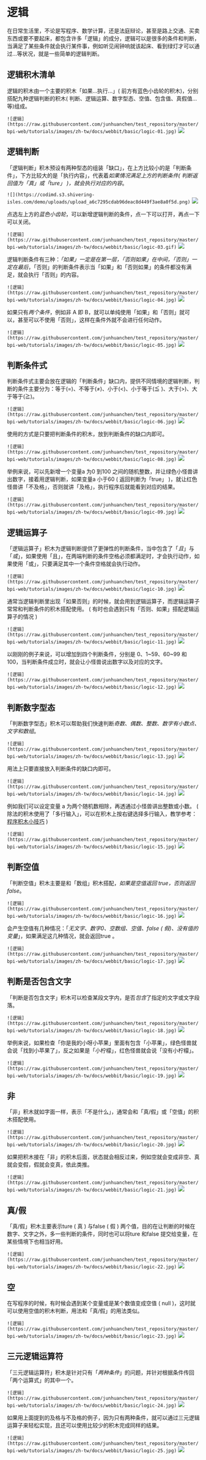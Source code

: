 # 逻辑

在日常生活里，不论是写程序、数学计算，还是法庭辩论，甚至是路上交通、买卖东西或要不要起床，都包含许多「逻辑」的成分，逻辑可以是很多的条件和判断，当满足了某些条件就会执行某件事，例如听见闹钟响就该起床、看到绿灯才可以通过...等状况，就是一些简单的逻辑判断。

## 逻辑积木清单

逻辑的积木由一个主要的积木「如果...执行...」( 前方有蓝色小齿轮的积木)，分别搭配九种逻辑判断的积木( 判断、逻辑运算、数字型态、空值、包含值、真假值...等)组成。

```![逻辑](https://raw.githubusercontent.com/junhuanchen/test_repository/master/bpi-web/tutorials/images/zh-tw/docs/webbit/basic/logic-01.jpg)```
![](https://codimd.s3.shivering-isles.com/demo/uploads/upload_d74453b817d8cbc8f67420a7333056cb.png)


## 逻辑判断

「逻辑判断」积木预设有两种型态的组装「缺口」，在上方比较小的是「判断条件」，下方比较大的是「执行内容」，代表着*如果情况满足上方的判断条件( 判断返回值为「真」或「ture」 )，就会执行对应的内容*。

```![](https://codimd.s3.shivering-isles.com/demo/uploads/upload_a6c7295cdab96deac8d449f3ae8a0f5d.png)```
![](https://codimd.s3.shivering-isles.com/demo/uploads/upload_16cadd8a887cd7d7c8571d29cb6dc5be.png)




点选左上方的*蓝色小齿轮*，可以新增逻辑判断的条件，点一下可以打开，再点一下可以关闭。

```![逻辑](https://raw.githubusercontent.com/junhuanchen/test_repository/master/bpi-web/tutorials/images/zh-tw/docs/webbit/basic/logic-03.gif)```
![](https://codimd.s3.shivering-isles.com/demo/uploads/upload_c1d95e67bf824e8681c654f61745add0.gif)


逻辑判断条件有三种：*「如果」一定是在第一层，「否则如果」在中间，「否则」一定在最后*，「否则」的判断条件表示当「如果」和「否则如果」的条件都没有满足，就会执行「否则」的内容。

```![逻辑](https://raw.githubusercontent.com/junhuanchen/test_repository/master/bpi-web/tutorials/images/zh-tw/docs/webbit/basic/logic-04.jpg)```
![](https://codimd.s3.shivering-isles.com/demo/uploads/upload_5945cdf322fcb3bf5cabddaec5e06cc4.png)


如果只有*两个条件*，例如非 A 即 B，就可以单纯使用「如果」和「否则」就可以，甚至可以不使用「否则」，这样在条件外就不会进行任何动作。

```![逻辑](https://raw.githubusercontent.com/junhuanchen/test_repository/master/bpi-web/tutorials/images/zh-tw/docs/webbit/basic/logic-05.jpg)```
![](https://codimd.s3.shivering-isles.com/demo/uploads/upload_fbf73927c61a23deda1b01145a3de5a1.png)


## 判断条件式

判断条件式主要会放在逻辑的「判断条件」缺口内，提供不同情境的逻辑判断，判断的条件主要分为：等于(=)、不等于(≠)、小于(<)、小于等于(≦ )、大于(>)、大于等于(≧)。

```![逻辑](https://raw.githubusercontent.com/junhuanchen/test_repository/master/bpi-web/tutorials/images/zh-tw/docs/webbit/basic/logic-06.jpg)```
![](https://codimd.s3.shivering-isles.com/demo/uploads/upload_cb9448f68887c711b063359ef36932b8.png)


使用的方式是只要把判断条件的积木，放到判断条件的缺口内即可。

```![逻辑](https://raw.githubusercontent.com/junhuanchen/test_repository/master/bpi-web/tutorials/images/zh-tw/docs/webbit/basic/logic-08.jpg)```
![](https://codimd.s3.shivering-isles.com/demo/uploads/upload_186028a15795813539076734ad9ff8f0.png)


举例来说，可以先新增一个变量a 为0 到100 之间的随机整数，并让绿色小怪兽讲出数字，接着用逻辑判断，如果变量a 小于60 ( 返回判断为「true」 )，就让红色怪兽讲「不及格」，否则就讲「及格」，执行程序后就能看到对应的结果。

```![逻辑](https://raw.githubusercontent.com/junhuanchen/test_repository/master/bpi-web/tutorials/images/zh-tw/docs/webbit/basic/logic-09.jpg)```
![](https://codimd.s3.shivering-isles.com/demo/uploads/upload_eeaa27d92157eade277a5dcf36857317.png)


## 逻辑运算子

「逻辑运算子」积木为逻辑判断提供了更弹性的判断条件，当中包含了「*且*」与「*或*」，如果使用「且」，在两端判断的条件空格必须都满足时，才会执行动作，如果使用「或」，只要满足其中一个条件空格就会执行动作。

```![逻辑](https://raw.githubusercontent.com/junhuanchen/test_repository/master/bpi-web/tutorials/images/zh-tw/docs/webbit/basic/logic-10.jpg)```
![](https://codimd.s3.shivering-isles.com/demo/uploads/upload_8f782a8a26b0d48c224cea14db2e418c.png)


通常当逻辑判断里出现「如果否则」的时候，就会用到逻辑运算子，而逻辑运算子常常和判断条件的积木搭配使用。 ( 有时也会遇到只有「否则、如果」搭配逻辑运算子的情况 )

```![逻辑](https://raw.githubusercontent.com/junhuanchen/test_repository/master/bpi-web/tutorials/images/zh-tw/docs/webbit/basic/logic-11.jpg)```
![](https://codimd.s3.shivering-isles.com/demo/uploads/upload_42f9c58678c6331a73c6000333291869.png)


以刚刚的例子来说，可以增加到四个判断条件，分别是 0、1~59、60~99 和 100，当判断条件成立时，就会让小怪兽说出数字以及对应的文字。

```![逻辑](https://raw.githubusercontent.com/junhuanchen/test_repository/master/bpi-web/tutorials/images/zh-tw/docs/webbit/basic/logic-12.jpg)```
![](https://codimd.s3.shivering-isles.com/demo/uploads/upload_e11ae559f854d5034ee6a9400629a365.jpg)

## 判断数字型态

「判断数字型态」积木可以帮助我们快速判断*奇数、偶数、整数、数字有小数点、文字和数组*。

```![逻辑](https://raw.githubusercontent.com/junhuanchen/test_repository/master/bpi-web/tutorials/images/zh-tw/docs/webbit/basic/logic-13.jpg)```
![](https://codimd.s3.shivering-isles.com/demo/uploads/upload_d6587c54a4a8a374d8c3526cce3d3080.png)


用法上只要直接放入判断条件的缺口内即可。

```![逻辑](https://raw.githubusercontent.com/junhuanchen/test_repository/master/bpi-web/tutorials/images/zh-tw/docs/webbit/basic/logic-14.jpg)```
![](https://codimd.s3.shivering-isles.com/demo/uploads/upload_b154c49ccea77e77c9a8018d8a4e6c3c.png)


例如我们可以设定变量 a 为两个随机数相除，再透通过小怪兽讲出整数或小数。 ( 除法的积木使用了「多行输入」，可以在积木上按右键选择多行输入，教学参考：[程序积木小技巧](../info/interface.md#tips) )

```![逻辑](https://raw.githubusercontent.com/junhuanchen/test_repository/master/bpi-web/tutorials/images/zh-tw/docs/webbit/basic/logic-15.jpg)```
![](https://codimd.s3.shivering-isles.com/demo/uploads/upload_32bdf404013aa3ff57dbfd13ec0cba63.jpg)

## 判断空值

「判断空值」积木主要是和「数组」积木搭配，*如果是空值返回 true，否则返回 false*。

```![逻辑](https://raw.githubusercontent.com/junhuanchen/test_repository/master/bpi-web/tutorials/images/zh-tw/docs/webbit/basic/logic-16.jpg)```
![](https://codimd.s3.shivering-isles.com/demo/uploads/upload_940a527a986f027d4312a3e3f9f908e6.png)


会产生空值有几种情况：「*无文字、数字0、空数组、空值、false ( 假)、没有值的变量*」，如果满足这几种情况，就会返回true 。

```![逻辑](https://raw.githubusercontent.com/junhuanchen/test_repository/master/bpi-web/tutorials/images/zh-tw/docs/webbit/basic/logic-17.jpg)```
![](https://codimd.s3.shivering-isles.com/demo/uploads/upload_d3859a77c9c8d2f118e63f93daad933b.png)


## 判断是否包含文字

「判断是否包含文字」积木可以检查某段文字内，是否*包含*了指定的文字或文字段落。

```![逻辑](https://raw.githubusercontent.com/junhuanchen/test_repository/master/bpi-web/tutorials/images/zh-tw/docs/webbit/basic/logic-18.jpg)```
![](https://codimd.s3.shivering-isles.com/demo/uploads/upload_e19fc6c7bb1646e1c55ae7742d71f5ea.png)


举例来说，如果检查「你是我的小呀小苹果」里面有包含「小苹果」，绿色怪兽就会说「找到小苹果了」，反之如果是「小柠檬」，红色怪兽就会说「没有小柠檬」。

```![逻辑](https://raw.githubusercontent.com/junhuanchen/test_repository/master/bpi-web/tutorials/images/zh-tw/docs/webbit/basic/logic-19.jpg)```
![](https://codimd.s3.shivering-isles.com/demo/uploads/upload_db8ca02956d5db204ba27bc507384141.jpg)


## 非

「非」积木就如字面一样，表示「不是什么」，通常会和「真/假」或「空值」的积木搭配使用。

```![逻辑](https://raw.githubusercontent.com/junhuanchen/test_repository/master/bpi-web/tutorials/images/zh-tw/docs/webbit/basic/logic-20.jpg)```
![](https://codimd.s3.shivering-isles.com/demo/uploads/upload_8e537cdd9a0fbe90e1305185cedc64c5.png)


如果把积木接在「非」的积木后面，状态就会相反过来，例如空就会变成非空、真就会变假，假就会变真，依此类推。

```![逻辑](https://raw.githubusercontent.com/junhuanchen/test_repository/master/bpi-web/tutorials/images/zh-tw/docs/webbit/basic/logic-21.jpg)```
![](https://codimd.s3.shivering-isles.com/demo/uploads/upload_4594830254e82507a032e5679cac1ddc.jpg)



## 真/假

「真/假」积木主要表示ture ( 真 ) 与false ( 假 ) 两个值，目的在让判断的时候在数字、文字之外，多一些判断的条件，同时也可以将ture 和false 提交给变量，在某些情境下也相当好用。

```![逻辑](https://raw.githubusercontent.com/junhuanchen/test_repository/master/bpi-web/tutorials/images/zh-tw/docs/webbit/basic/logic-22.jpg)```
![](https://codimd.s3.shivering-isles.com/demo/uploads/upload_48176ba391825c26aaef72b3595b60be.png)


## 空

在写程序的时候，有时候会遇到某个变量或是某个数值变成空值 ( null )，这时就可以使用空值的积木判断，用法和「真/假」的用法类似。

```![逻辑](https://raw.githubusercontent.com/junhuanchen/test_repository/master/bpi-web/tutorials/images/zh-tw/docs/webbit/basic/logic-23.jpg)```
![](https://codimd.s3.shivering-isles.com/demo/uploads/upload_810b05b8276ef7170332561e0d1e94b8.png)


## 三元逻辑运算符

「三元逻辑运算符」积木是针对只有「*两种条件*」的问题，并针对根据条件传回「两个运算式」的其中一个。

```![逻辑](https://raw.githubusercontent.com/junhuanchen/test_repository/master/bpi-web/tutorials/images/zh-tw/docs/webbit/basic/logic-24.jpg)```
![](https://codimd.s3.shivering-isles.com/demo/uploads/upload_f62416838b47bcaf4ef9a3085dad9247.png)

如果用上面提到的及格与不及格的例子，因为只有两种条件，就可以通过三元逻辑运算子来轻松实现，且还可以使用比较少的积木完成同样的结果。

```![逻辑](https://raw.githubusercontent.com/junhuanchen/test_repository/master/bpi-web/tutorials/images/zh-tw/docs/webbit/basic/logic-25.jpg)```
![](https://codimd.s3.shivering-isles.com/demo/uploads/upload_e71e8699fedf0988d8a4d0b7a122f5d1.jpg)
